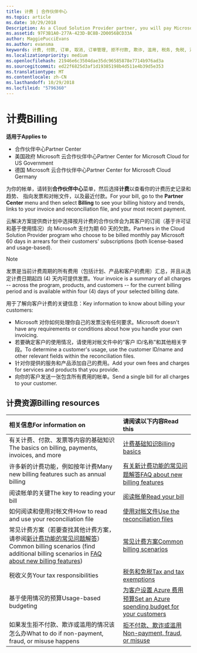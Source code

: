 ```yaml
---
title: 计费 | 合作伙伴中心
ms.topic: article
ms.date: 10/29/2018
Description: As a Cloud Solution Provider partner, you will pay Microsoft 60 days in arrears for the license-based and usage-based subscriptions of your customers.
ms.assetid: 97F3B1A0-277A-423D-BC8B-2D0056BCD33A
author: MaggiePucciEvans
ms.author: evansma
keywords: 计费, 付款, 订单, 取消, 订单管理, 拒不付款, 欺诈, 滥用, 税务, 免税, 对帐文件, 对帐文件
ms.localizationpriority: medium
ms.openlocfilehash: 21946e6c3504dae35dc96585878e7714b976ad3a
ms.sourcegitcommit: ed22f6825d3af1d19385198b4d511e4b39d5e353
ms.translationtype: MT
ms.contentlocale: zh-CN
ms.lasthandoff: 10/29/2018
ms.locfileid: "5796360"
---
```

# <a name="billing"></a><span data-ttu-id="97112-103">计费</span><span class="sxs-lookup"><span data-stu-id="97112-103">Billing</span></span>

**<span data-ttu-id="97112-104">适用于</span><span class="sxs-lookup"><span data-stu-id="97112-104">Applies to</span></span>**

-  <span data-ttu-id="97112-105">合作伙伴中心</span><span class="sxs-lookup"><span data-stu-id="97112-105">Partner Center</span></span>
-  <span data-ttu-id="97112-106">美国政府 Microsoft 云合作伙伴中心</span><span class="sxs-lookup"><span data-stu-id="97112-106">Partner Center for Microsoft Cloud for US Government</span></span>
-  <span data-ttu-id="97112-107">德国 Microsoft 云合作伙伴中心</span><span class="sxs-lookup"><span data-stu-id="97112-107">Partner Center for Microsoft Cloud Germany</span></span>

<span data-ttu-id="97112-108">为你的帐单，请转到**合作伙伴中心**菜单，然后选择**计费**以查看你的计费历史记录和趋势、 指向发票和对帐文件，以及最近付款。</span><span class="sxs-lookup"><span data-stu-id="97112-108">For your bill, go to the **Partner Center** menu and then select **Billing** to see your billing history and trends, links to your invoice and reconciliation file, and your most recent payment.</span></span>

<span data-ttu-id="97112-109">云解决方案提供商计划中选择按月计费的合作伙伴会为其客户的订阅（基于许可证和基于使用情况）向 Microsoft 支付为期 60 天的欠款。</span><span class="sxs-lookup"><span data-stu-id="97112-109">Partners in the Cloud Solution Provider program who choose to be billed monthly pay Microsoft 60 days in arrears for their customers' subscriptions (both license-based and usage-based).</span></span>

> [!NOTE]  
> <span data-ttu-id="97112-110">发票是当前计费周期的所有费用（包括计划、产品和客户的费用）汇总，并且从选定计费日期起四 (4) 天内可提供发票。</span><span class="sxs-lookup"><span data-stu-id="97112-110">Your invoice is a summary of all charges -- across the program, products, and customers -- for the current billing period and is available within four (4) days of your selected billing date.</span></span>

<span data-ttu-id="97112-111">用于了解向客户计费的关键信息：</span><span class="sxs-lookup"><span data-stu-id="97112-111">Key information to know about billing your customers:</span></span>

-   <span data-ttu-id="97112-112">Microsoft 对你如何处理你自己的发票没有任何要求。</span><span class="sxs-lookup"><span data-stu-id="97112-112">Microsoft doesn't have any requirements or conditions about how you handle your own invoicing.</span></span>
-   <span data-ttu-id="97112-113">若要确定客户的使用情况，请使用对帐文件中的“客户 ID/名称”和其他相关字段。</span><span class="sxs-lookup"><span data-stu-id="97112-113">To determine a customer's usage, use the customer ID/name and other relevant fields within the reconciliation files.</span></span>
-   <span data-ttu-id="97112-114">针对你提供的服务和产品添加自己的费用。</span><span class="sxs-lookup"><span data-stu-id="97112-114">Add your own fees and charges for services and products that you provide.</span></span>
-   <span data-ttu-id="97112-115">向你的客户发送一张包含所有费用的帐单。</span><span class="sxs-lookup"><span data-stu-id="97112-115">Send a single bill for all charges to your customer.</span></span>

## <a name="billing-resources"></a><span data-ttu-id="97112-116">计费资源</span><span class="sxs-lookup"><span data-stu-id="97112-116">Billing resources</span></span>
|**<span data-ttu-id="97112-117">相关信息</span><span class="sxs-lookup"><span data-stu-id="97112-117">For information on</span></span>**   |**<span data-ttu-id="97112-118">请阅读以下内容</span><span class="sxs-lookup"><span data-stu-id="97112-118">Read this</span></span>**    |
|:-----------------------------|:-----------------|
|<span data-ttu-id="97112-119">有关计费、付款、发票等内容的基础知识</span><span class="sxs-lookup"><span data-stu-id="97112-119">The basics on billing, payments, invoices, and  more</span></span>   |[<span data-ttu-id="97112-120">计费基础知识</span><span class="sxs-lookup"><span data-stu-id="97112-120">Billing basics</span></span>](billing-basics.md)
|<span data-ttu-id="97112-121">许多新的计费功能，例如按年计费</span><span class="sxs-lookup"><span data-stu-id="97112-121">Many new billing features such as annual billing</span></span>   |[<span data-ttu-id="97112-122">有关新计费功能的常见问题解答</span><span class="sxs-lookup"><span data-stu-id="97112-122">FAQ about new billing features</span></span>](faq-about-new-billing-features.md)|
|<span data-ttu-id="97112-123">阅读帐单的关键</span><span class="sxs-lookup"><span data-stu-id="97112-123">The key to reading your bill</span></span>   |[<span data-ttu-id="97112-124">阅读帐单</span><span class="sxs-lookup"><span data-stu-id="97112-124">Read your bill</span></span>](read-your-bill.md)   |
|<span data-ttu-id="97112-125">如何阅读和使用对帐文件</span><span class="sxs-lookup"><span data-stu-id="97112-125">How to read and use your reconciliation file</span></span>   |[<span data-ttu-id="97112-126">使用对帐文件</span><span class="sxs-lookup"><span data-stu-id="97112-126">Use the reconciliation files</span></span>](use-the-reconciliation-files.md)|
|<span data-ttu-id="97112-127">常见计费方案（若要查找其他计费方案，请参阅[新计费功能的常见问题解答](faq-about-new-billing-features.md)）</span><span class="sxs-lookup"><span data-stu-id="97112-127">Common billing scenarios (find additional billing scenarios in [FAQ about new billing features](faq-about-new-billing-features.md))</span></span>|[<span data-ttu-id="97112-128">常见计费方案</span><span class="sxs-lookup"><span data-stu-id="97112-128">Common billing scenarios</span></span>](common-billing-scenarios.md)|
|<span data-ttu-id="97112-129">税收义务</span><span class="sxs-lookup"><span data-stu-id="97112-129">Your tax responsibilities</span></span>   | [<span data-ttu-id="97112-130">税务和免税</span><span class="sxs-lookup"><span data-stu-id="97112-130">Tax and tax exemptions</span></span>](tax-and-tax-exemptions.md)|
|<span data-ttu-id="97112-131">基于使用情况的预算</span><span class="sxs-lookup"><span data-stu-id="97112-131">Usage-based budgeting</span></span>    |[<span data-ttu-id="97112-132">为客户设置 Azure 费用预算</span><span class="sxs-lookup"><span data-stu-id="97112-132">Set an Azure spending budget for your customers</span></span>](set-an-azure-spending-budget-for-your-customers.md)|
|<span data-ttu-id="97112-133">如果发生拒不付款、欺诈或滥用的情况该怎么办</span><span class="sxs-lookup"><span data-stu-id="97112-133">What to do if non-payment, fraud, or misuse happens</span></span>   |[<span data-ttu-id="97112-134">拒不付款、欺诈或滥用</span><span class="sxs-lookup"><span data-stu-id="97112-134">Non-payment, fraud, or misuse</span></span>](non-payment--fraud--or-misuse.md)|




















